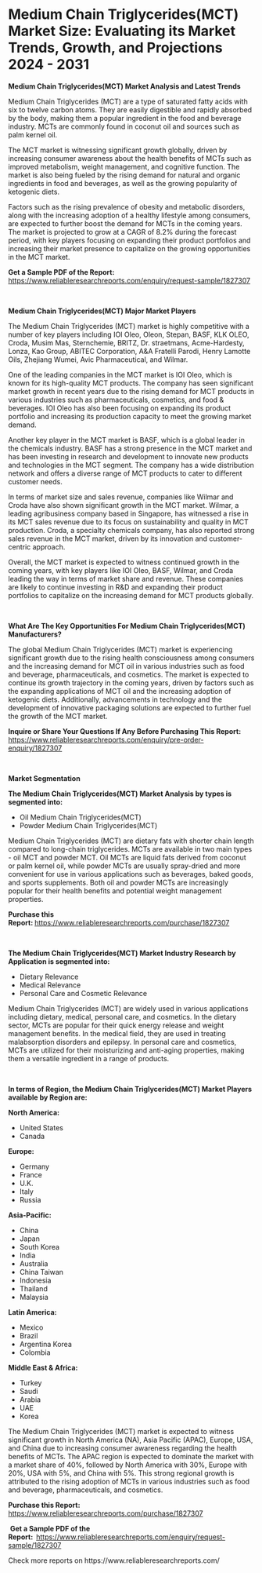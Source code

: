 <p><h1>Medium Chain Triglycerides(MCT) Market Size: Evaluating its Market Trends, Growth, and Projections 2024 - 2031</h1></p><p><strong>Medium Chain Triglycerides(MCT) Market Analysis and Latest Trends</strong></p>
<p><p>Medium Chain Triglycerides (MCT) are a type of saturated fatty acids with six to twelve carbon atoms. They are easily digestible and rapidly absorbed by the body, making them a popular ingredient in the food and beverage industry. MCTs are commonly found in coconut oil and sources such as palm kernel oil.</p><p>The MCT market is witnessing significant growth globally, driven by increasing consumer awareness about the health benefits of MCTs such as improved metabolism, weight management, and cognitive function. The market is also being fueled by the rising demand for natural and organic ingredients in food and beverages, as well as the growing popularity of ketogenic diets.</p><p>Factors such as the rising prevalence of obesity and metabolic disorders, along with the increasing adoption of a healthy lifestyle among consumers, are expected to further boost the demand for MCTs in the coming years. The market is projected to grow at a CAGR of 8.2% during the forecast period, with key players focusing on expanding their product portfolios and increasing their market presence to capitalize on the growing opportunities in the MCT market.</p></p>
<p><strong>Get a Sample PDF of the Report:&nbsp;</strong> <a href="https://www.reliableresearchreports.com/enquiry/request-sample/1827307">https://www.reliableresearchreports.com/enquiry/request-sample/1827307</a></p>
<p>&nbsp;</p>
<p><strong>Medium Chain Triglycerides(MCT) Major Market Players</strong></p>
<p><p>The Medium Chain Triglycerides (MCT) market is highly competitive with a number of key players including IOI Oleo, Oleon, Stepan, BASF, KLK OLEO, Croda, Musim Mas, Sternchemie, BRITZ, Dr. straetmans, Acme-Hardesty, Lonza, Kao Group, ABITEC Corporation, A&A Fratelli Parodi, Henry Lamotte Oils, Zhejiang Wumei, Avic Pharmaceutical, and Wilmar.</p><p>One of the leading companies in the MCT market is IOI Oleo, which is known for its high-quality MCT products. The company has seen significant market growth in recent years due to the rising demand for MCT products in various industries such as pharmaceuticals, cosmetics, and food & beverages. IOI Oleo has also been focusing on expanding its product portfolio and increasing its production capacity to meet the growing market demand.</p><p>Another key player in the MCT market is BASF, which is a global leader in the chemicals industry. BASF has a strong presence in the MCT market and has been investing in research and development to innovate new products and technologies in the MCT segment. The company has a wide distribution network and offers a diverse range of MCT products to cater to different customer needs.</p><p>In terms of market size and sales revenue, companies like Wilmar and Croda have also shown significant growth in the MCT market. Wilmar, a leading agribusiness company based in Singapore, has witnessed a rise in its MCT sales revenue due to its focus on sustainability and quality in MCT production. Croda, a specialty chemicals company, has also reported strong sales revenue in the MCT market, driven by its innovation and customer-centric approach.</p><p>Overall, the MCT market is expected to witness continued growth in the coming years, with key players like IOI Oleo, BASF, Wilmar, and Croda leading the way in terms of market share and revenue. These companies are likely to continue investing in R&D and expanding their product portfolios to capitalize on the increasing demand for MCT products globally.</p></p>
<p>&nbsp;</p>
<p><strong>What Are The Key Opportunities For Medium Chain Triglycerides(MCT) Manufacturers?</strong></p>
<p><p>The global Medium Chain Triglycerides (MCT) market is experiencing significant growth due to the rising health consciousness among consumers and the increasing demand for MCT oil in various industries such as food and beverage, pharmaceuticals, and cosmetics. The market is expected to continue its growth trajectory in the coming years, driven by factors such as the expanding applications of MCT oil and the increasing adoption of ketogenic diets. Additionally, advancements in technology and the development of innovative packaging solutions are expected to further fuel the growth of the MCT market.</p></p>
<p><strong>Inquire or Share Your Questions If Any Before Purchasing This Report:</strong> <a href="https://www.reliableresearchreports.com/enquiry/pre-order-enquiry/1827307">https://www.reliableresearchreports.com/enquiry/pre-order-enquiry/1827307</a></p>
<p>&nbsp;</p>
<p><strong>Market Segmentation</strong></p>
<p><strong>The Medium Chain Triglycerides(MCT) Market Analysis by types is segmented into:</strong></p>
<p><ul><li>Oil Medium Chain Triglycerides(MCT)</li><li>Powder Medium Chain Triglycerides(MCT)</li></ul></p>
<p><p>Medium Chain Triglycerides (MCT) are dietary fats with shorter chain length compared to long-chain triglycerides. MCTs are available in two main types - oil MCT and powder MCT. Oil MCTs are liquid fats derived from coconut or palm kernel oil, while powder MCTs are usually spray-dried and more convenient for use in various applications such as beverages, baked goods, and sports supplements. Both oil and powder MCTs are increasingly popular for their health benefits and potential weight management properties.</p></p>
<p><strong>Purchase this Report:&nbsp;</strong><a href="https://www.reliableresearchreports.com/purchase/1827307">https://www.reliableresearchreports.com/purchase/1827307</a></p>
<p>&nbsp;</p>
<p><strong>The Medium Chain Triglycerides(MCT) Market Industry Research by Application is segmented into:</strong></p>
<p><ul><li>Dietary Relevance</li><li>Medical Relevance</li><li>Personal Care and Cosmetic Relevance</li></ul></p>
<p><p>Medium Chain Triglycerides (MCT) are widely used in various applications including dietary, medical, personal care, and cosmetics. In the dietary sector, MCTs are popular for their quick energy release and weight management benefits. In the medical field, they are used in treating malabsorption disorders and epilepsy. In personal care and cosmetics, MCTs are utilized for their moisturizing and anti-aging properties, making them a versatile ingredient in a range of products.</p></p>
<p>&nbsp;</p>
<p><strong>In terms of Region, the Medium Chain Triglycerides(MCT) Market Players available by Region are:</strong></p>
<p>
    <p> <strong> North America: </strong>
        <ul>
            <li>United States</li>
            <li>Canada</li>
        </ul>
        </p> 
    <p> <strong> Europe: </strong>
        <ul>
            <li>Germany</li>
            <li>France</li>
            <li>U.K.</li>
            <li>Italy</li>
            <li>Russia</li>
        </ul>
        </p> 
    <p> <strong> Asia-Pacific: </strong>
        <ul>
            <li>China</li>
            <li>Japan</li>
            <li>South Korea</li>
            <li>India</li>
            <li>Australia</li>
            <li>China Taiwan</li>
            <li>Indonesia</li>
            <li>Thailand</li>
            <li>Malaysia</li>
        </ul>
        </p> 
    <p> <strong> Latin America: </strong>
        <ul>
            <li>Mexico</li>
            <li>Brazil</li>
            <li>Argentina Korea</li>
            <li>Colombia</li>
        </ul>
        </p> 
    <p> <strong> Middle East & Africa: </strong>
        <ul>
            <li>Turkey</li>
            <li>Saudi</li>
            <li>Arabia</li>
            <li>UAE</li>
            <li>Korea</li>
        </ul>
    </p>
    </p>
<p><p>The Medium Chain Triglycerides (MCT) market is expected to witness significant growth in North America (NA), Asia Pacific (APAC), Europe, USA, and China due to increasing consumer awareness regarding the health benefits of MCTs. The APAC region is expected to dominate the market with a market share of 40%, followed by North America with 30%, Europe with 20%, USA with 5%, and China with 5%. This strong regional growth is attributed to the rising adoption of MCTs in various industries such as food and beverage, pharmaceuticals, and cosmetics.</p></p>
<p><strong>Purchase this Report: </strong><a href="https://www.reliableresearchreports.com/purchase/1827307">https://www.reliableresearchreports.com/purchase/1827307</a></p>
<p>&nbsp;<strong>Get a Sample PDF of the Report:&nbsp;&nbsp;</strong><a href="https://www.reliableresearchreports.com/enquiry/request-sample/1827307">https://www.reliableresearchreports.com/enquiry/request-sample/1827307</a></p>
<p><strong></strong></p>
<p>Check more reports on https://www.reliableresearchreports.com/</p>